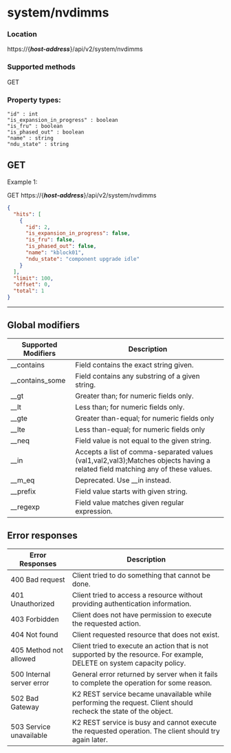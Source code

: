 # system/nvdimms

### Location
https://{***host-address***}/api/v2/system/nvdimms

### Supported methods
GET

### Property types:
 ```text
"id" : int
"is_expansion_in_progress" : boolean
"is_fru" : boolean
"is_phased_out" : boolean
"name" : string
"ndu_state" : string
 ```

## GET

Example 1:

GET https://{***host-address***}/api/v2/system/nvdimms
```json
{
  "hits": [
    {
      "id": 2,
      "is_expansion_in_progress": false,
      "is_fru": false,
      "is_phased_out": false,
      "name": "kblock01",
      "ndu_state": "component upgrade idle"
    }
  ],
  "limit": 100,
  "offset": 0,
  "total": 1
}
```
---

## Global modifiers
| Supported Modifiers	| Description|
|-----------------------|------------|
|__contains	|Field contains the exact string given.|
|__contains_some	|Field contains any substring of a given string.|
|__gt	|Greater than; for numeric fields only.|
|__lt	|Less than; for numeric fields only.|
|__gte	|Greater than-equal; for numeric fields only|
|__lte	|Less than-equal; for numeric fields only|
|__neq	|Field value is not equal to the given string.|
|__in	|Accepts a list of comma-separated values (val1,val2,val3);Matches objects having a related field matching any of these values.|
|__m_eq	|Deprecated. Use __in instead.|
|__prefix	|Field value starts with given string.|
|__regexp	|Field value matches given regular expression.|

## Error responses

| Error Responses	| Description |
|-------------------|-------------|
|400 Bad request	|Client tried to do something that cannot be done.
|401 Unauthorized	|Client tried to access a resource without providing authentication information.
|403 Forbidden	|Client does not have permission to execute the requested action.
|404 Not found	|Client requested resource that does not exist.
|405 Method not allowed	|Client tried to execute an action that is not supported by the resource. For example, DELETE on system capacity policy.
|500 Internal server error	|General error returned by server when it fails to complete the operation for some reason.
|502 Bad Gateway	|K2 REST service became unavailable while performing the request. Client should recheck the state of the object.
|503 Service unavailable	|K2 REST service is busy and cannot execute the requested operation. The client should try again later.
